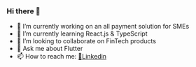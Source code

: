 ### Hi there 👋

- 🔭 I’m currently working on an all payment solution for SMEs
- 🌱 I’m currently learning React.js & TypeScript
- 👯 I’m looking to collaborate on FinTech products
- 💬 Ask me about Flutter
- 📫 How to reach me: 
[🔗Linkedin](https://www.linkedin.com/in/ebenezer-ajewole-733a85154)


<!--
**Sire-eben/Sire-eben** is a ✨ _special_ ✨ repository because its `README.md` (this file) appears on your GitHub profile.

Here are some ideas to get you started:

- 🔭 I’m currently working on ...
- 🌱 I’m currently learning ...
- 👯 I’m looking to collaborate on ...
- 🤔 I’m looking for help with ...
- 💬 Ask me about ...
- 📫 How to reach me: ...
- 😄 Pronouns: ...
- ⚡ Fun fact: ...
-->
